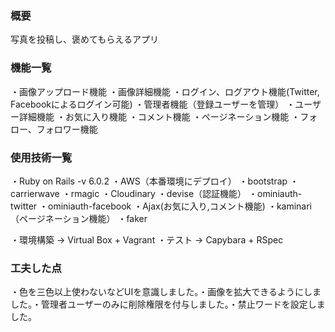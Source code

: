 <h3>概要</h3>

写真を投稿し、褒めてもらえるアプリ

<h3>機能一覧</h3>

・画像アップロード機能
・画像詳細機能
・ログイン、ログアウト機能(Twitter, Facebookによるログイン可能)
・管理者機能（登録ユーザーを管理）
・ユーザー詳細機能
・お気に入り機能
・コメント機能
・ページネーション機能
・フォロー、フォロワー機能

<h3>使用技術一覧</h3>

・Ruby on Rails -v 6.0.2
・AWS（本番環境にデプロイ）
・bootstrap
・carrierwave
・rmagic
・Cloudinary
・devise（認証機能）
・ominiauth-twitter
・ominiauth-facebook
・Ajax(お気に入り,コメント機能)
・kaminari（ページネーション機能）
・faker

・環境構築 -> Virtual Box + Vagrant
・テスト -> Capybara + RSpec

<h3>工夫した点</h3>
・色を三色以上使わないなどUIを意識しました。・画像を拡大できるようにしました。・管理者ユーザーのみに削除権限を付与しました。・禁止ワードを設定しました。